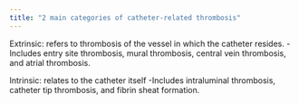 ```yaml
---
title: "2 main categories of catheter-related thrombosis"
---
```

Extrinsic: refers to thrombosis of the vessel in which the catheter resides.
-Includes entry site thrombosis, mural thrombosis, central vein thrombosis, and atrial thrombosis.

Intrinsic: relates to the catheter itself
-Includes intraluminal thrombosis, catheter tip thrombosis, and fibrin sheat formation.

